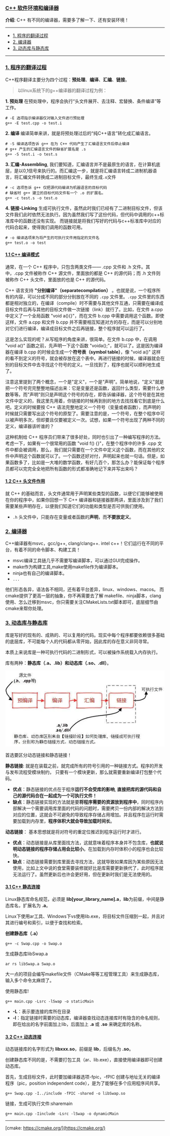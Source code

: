 ### [C++ 软件环境和编译器](#)
**介绍**: C++ 有不同的编译器，需要多了解一下、还有安装环境！

----

- [1. 程序的翻译过程](#1-程序的翻译过程)
- [2. 编译器](#2-编译器)
- [3. 动态库与静态库](#3-动态库与静态库)


----
### [1. 程序的翻译过程](#)
C++程序翻译主要分为四个过程：**预处理**、**编译**、**汇编**、**链接**。

> 以linux系统下的g++编译器的翻译过程为例：

**1. 预处理** 在预处理中，程序会执行“头文件展开、去注释、宏替换、条件编译”等工作。
```shell
# -E 选项指示编译器仅对输入文件进行预处理
g++ -E test.cpp -o test.i
```

**2. 编译** 编译简单来讲，就是将预处理过后的“纯C++语言”转化成汇编语言。
```shell
# -S 编译选项告诉 g++ 在为 C++ 代码产生了汇编语言文件后停止编译
# g++ 产生的汇编语言文件的缺省扩展名是 .s
g++ -S test.i -o test.s
```

**3. 汇编-Assembling**, 我们要知道，汇编语言并不是最原生的语言，在计算机底层，是以0,1信号来执行的。而汇编这一步，就是将汇编语言转成二进制机器语言，将汇编文件转换成二进制目标文件，最终生成`.o`文件
```shell
# -c 选项告诉 g++ 仅把源代码编译为机器语言的目标代码
# 缺省时 g++ 建立的目标代码文件有一个 .o 的扩展名。
g++ -c test.s -o test.o
```

**4. 链接-Linking** 生成可执行文件，虽然此时我们已经有了二进制目标文件，但该文件我们此时依然无法执行。因为虽然我们写了这份代码，但代码中调用的c++标准库中的函数还没有实现。
而链接就是将我们写好的代码与c++标准库中对应的代码合起来，使得我们调用的函数可用。
```shell
# -o 编译选项来为将产生的可执行文件用指定的文件名
g++ test.o -o test
```

#### [1.1 C++ 编译模式](#)
通常，在一个 C++ 程序中，只包含两类文件—— .cpp 文件和 .h 文件。其中，.cpp 文件被称作 C++ 源文件，里面放的都是 C++ 的源代码；而 .h 文件则被称作 C++ 头文件，里面放的也是 C++ 的源代码。

C++ 语言支持 **"分别编译"（separatecompilation）** 。也就是说，一个程序所有的内容，可以分成不同的部分分别放在不同的 `.cpp` 文件里。`.cpp` 文件里的东西都是相对独立的，在编译（compile）时不需要与其他文件互通，只需要在编译成目标文件后再与其他的目标文件做一次链接（link）就行了。比如，在文件 a.cpp 中定义了一个全局函数 "void a(){}"，而在文件 b.cpp 中需要调用这个函数。即使这样，文件 a.cpp 和文件 b.cpp 并不需要相互知道对方的存在，而是可以分别地对它们进行编译，编译成目标文件之后再链接，整个程序就可以运行了。

这是怎么实现的呢？从写程序的角度来讲，很简单。在文件 b.cpp 中，在调用 "void a()" 函数之前，先声明一下这个函数 "voida();"，就可以了。这是因为编译器在编译 b.cpp 的时候会生成一个**符号表（symbol table）**，像 "void a()" 这样的看不到定义的符号，就会被存放在这个表中。再进行链接的时候，编译器就会在别的目标文件中去寻找这个符号的定义。一旦找到了，程序也就可以顺利地生成了。

注意这里提到了两个概念，一个是"定义"，一个是"声明"。简单地说，"定义"就是把一个符号完完整整地描述出来：它是变量还是函数，返回什么类型，需要什么参数等等。而"声明"则只是声明这个符号的存在，即告诉编译器，这个符号是在其他文件中定义的，我这里先用着，你链接的时候再到别的地方去找找看它到底是什么吧。定义的时候要按 C++ 语法完整地定义一个符号（变量或者函数），而声明的时候就只需要写出这个符号的原型了。需要注意的是，一个符号，在整个程序中可以被声明多次，但却要且仅要被定义一次。试想，如果一个符号出现了两种不同的定义，编译器该听谁的？

这种机制给 C++ 程序员们带来了很多好处，同时也引出了一种编写程序的方法。考虑一下，如果有一个很常用的函数 "void f() {}"，在整个程序中的许多 .cpp 文件中都会被调用，那么，我们就只需要在一个文件中定义这个函数，而在其他的文件中声明这个函数就可以了。一个函数还好对付，声明起来也就一句话。但是，如果函数多了，比如是一大堆的数学函数，有好几百个，那怎么办？能保证每个程序员都可以完完全全地把所有函数的形式都准确地记下来并写出来吗？ 

#### [1.2 C++ 头文件作用](#)
就 C++ 的基础而言，头文件通常用于声明某些类型的函数，以便它们能够被使用在你的程序中，如果你回想一下 C++ 编译器和链接器那两讲，里面涉及到了我们需要某些声明存在，以便我们知道它们的功能和类型是否可供我们使用。

* `.h` 头文件中，只能存在变量或者函数的**声明**，而**不要放定义**。
### [2. 编译器](#)
C++编译器有msvc，gcc/g++, clang/clang++. intel c++！它们运行在不同的平台，有着不同的命令脚本、构建工具！
* msvc编译工具链几乎不需要写编译脚本，可以通过GUI完成操作。
* make作为构建工具,make使用makefile作为编译脚本。
* ninja也有自己的编译脚本。
* `...`

他们形态各异，语法各不相同，还有着平台差异，linux、windows、macos。 而cmake提供了更高一层的抽象，你不再需要去了解
makefile、ninja脚本，clang使用、怎么迁移到msvc，你只需要关注CMakeLists.txt脚本即可，底层细节由cmake来帮你处理。

### [3. 动态库与静态库](#)
库是写好的现有的、成熟的、可以复用的代码。现实中每个程序都要依赖很多基础的底层库，不可能每个人的代码都从零开始，因此库的存在意义非同寻常。

本质上来说库是一种可执行代码的二进制形式，可以被操作系统载入内存执行。

库有两种：**静态库（.a、.lib）**和**动态库（.so、.dll）**。 

![source](./source/4162d409d212db15d884ef431310dcd079ae_395h_progressive.webp)


首选要区分动态链接和静态链接！

**静态链接**: 就是在装载之前，就完成所有的符号引用的一种链接方式。程序的开发与发布流程受模块制约， 只要有一个模块更新，那么就需要重新编译打包整个代码。
* **优点**：静态链接的优点在于程序**运行不会受库的影响**, **直接把库的源代码和自己的源代码合在一起成为一个可执行文件！**
* **缺点**：静态链接实现的方法就是要**将程序需要的资源放到程序中**，同时程序内部解决一个需要调用库里面的代码的问题时，需要拷贝一份内部的解决方法到对应的位置，这就会不可避免的导致程序存储占用增加。并且程序在运行时需要加载到内存里，**程序体积大就会导致加载时间长**。

**动态链接**： 基本思想就是将对符号的重定位推迟到程序运行时才进行。
* **优点**：动态链接是从库里面找方法，这就意味着程序本身并不包含库，**也就说明动态链接的程序存储占用会比较小**。在加载到内存时体积小的程序也会比较快。
* **缺点**：动态链接需要到库里面去寻找方法，这就导致如果库因为某些原因无法使用，比如上文中说的食堂需要装修就好比是库需要更新换代了，此时程序就无法运行了。虽然更新后也许会更好用，但在更新时我们是无法使用的。


#### [3.1 C++ 静态连接](#)
Linux静态库命名规范，必须是 **lib[your_library_name].a**，**lib**为前缀，中间是静态库名，扩展名为 **.a**。

Linux下使用ar工具、Windows下vs使用lib.exe，将目标文件压缩到一起，并且对其进行编号和索引，以便于查找和检索。

**创建静态库（.a）**
```shell
g++ -c Swap.cpp -o Swap.o
```
生成静态库libSwap.a
```shell
ar rs libSwap.a Swap.o
```
大一点的项目会编写makefile文件（CMake等等工程管理工具）来生成静态库，输入多个命令太麻烦了。

使用静态库!
```shell
g++ main.cpp -Lsrc -lSwap -o staticMain
```
* **-L**：表示要连接的库所在目录
* **-l**：指定链接时需要的动态库，编译器查找动态连接库时有隐含的命名规则，即在给出的名字前面加上lib，后面加上 **.a** 或 **.so** 来确定库的名称。
#### [3.2 C++ 动态连接](#)
动态链接库的名字形式为 **libxxx.so**，前缀是 **lib**，后缀名为 **.so**。

创建静态库不同的是，不需要打包工具（ar、lib.exe），直接使用编译器即可创建动态库。

首先，生成目标文件，此时要加编译器选项-fpic，-fPIC 创建与地址无关的编译程序（pic，position independent code），是为了能够在多个应用程序间共享。

```shell
g++ Swap.cpp -I../include -fPIC -shared -o libSwap.so
```
链接，生成可执行文件:sharemain
```shell
g++ main.cpp -Iinclude -Lsrc -lSwap -o dynamicMain
```

----
[cmake: https://cmake.org/](https://cmake.org/)